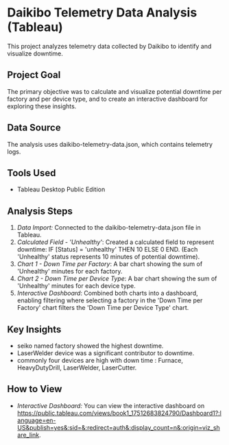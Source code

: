 # Daikibo Telemetry Data Analysis (Tableau)

This project analyzes telemetry data collected by Daikibo to identify and visualize downtime.

## Project Goal
The primary objective was to calculate and visualize potential downtime per factory and per device type, and to create an interactive dashboard for exploring these insights.

## Data Source
The analysis uses daikibo-telemetry-data.json, which contains telemetry logs.

## Tools Used
* Tableau Desktop Public Edition

## Analysis Steps
1.  *Data Import:* Connected to the daikibo-telemetry-data.json file in Tableau.
2.  *Calculated Field - 'Unhealthy'*: Created a calculated field to represent downtime: IF [Status] = 'unhealthy' THEN 10 ELSE 0 END. (Each 'Unhealthy' status represents 10 minutes of potential downtime).
3.  *Chart 1 - Down Time per Factory*: A bar chart showing the sum of 'Unhealthy' minutes for each factory.
4.  *Chart 2 - Down Time per Device Type*: A bar chart showing the sum of 'Unhealthy' minutes for each device type.
5.  *Interactive Dashboard*: Combined both charts into a dashboard, enabling filtering where selecting a factory in the 'Down Time per Factory' chart filters the 'Down Time per Device Type' chart.

## Key Insights
* seiko named factory showed the highest downtime.
* LaserWelder device was a significant contributor to downtime.
* commonly four devices are high with down time : Furnace, HeavyDutyDrill, LaserWelder, LaserCutter.

## How to View
* *Interactive Dashboard:* You can view the interactive dashboard on https://public.tableau.com/views/book1_17512683824790/Dashboard1?:language=en-US&publish=yes&:sid=&:redirect=auth&:display_count=n&:origin=viz_share_link.



